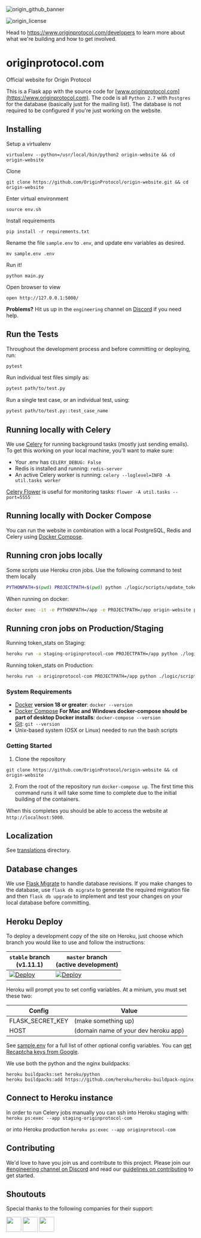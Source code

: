 ![origin_github_banner](https://user-images.githubusercontent.com/673455/37314301-f8db9a90-2618-11e8-8fee-b44f38febf38.png)

![origin_license](https://img.shields.io/badge/license-MIT-6e3bea.svg?style=flat-square&colorA=111d28)

Head to https://www.originprotocol.com/developers to learn more about what we're building and how to get involved.

# originprotocol.com

Official website for Origin Protocol

This is a Flask app with the source code for [www.originprotocol.com](https://www.originprotocol.com). The code is all `Python 2.7` with `Postgres` for the database (basically just for the mailing list). The database is not required to be configured if you're just working on the website.

## Installing

Setup a virtualenv
```
virtualenv --python=/usr/local/bin/python2 origin-website && cd origin-website
```

Clone
```
git clone https://github.com/OriginProtocol/origin-website.git && cd origin-website
```

Enter virtual environment
```
source env.sh
```

Install requirements
```
pip install -r requirements.txt
```

Rename the file `sample.env` to `.env`, and update env variables as desired.
```
mv sample.env .env
```

Run it!
```
python main.py
```

Open browser to view
```
open http://127.0.0.1:5000/
```

**Problems?** Hit us up in the `engineering` channel on [Discord](https://www.originprotocol.com/discord) if you need help.

## Run the Tests


Throughout the development process and before committing or deploying, run:

```bash
pytest
```

Run individual test files simply as:

```bash
pytest path/to/test.py
```

Run a single test case, or an individual test, using:

```bash
pytest path/to/test.py::test_case_name
```
## Running locally with Celery

We use [Celery](http://flask.pocoo.org/docs/0.12/patterns/celery/) for running background tasks (mostly just sending emails). To get this working on your local machine, you'll want to make sure:

 - Your .env has `CELERY_DEBUG: False`
 - Redis is installed and running: `redis-server`
 - An active Celery worker is running: `celery --loglevel=INFO -A util.tasks worker`

 [Celery Flower](http://flower.readthedocs.io/en/latest/install.html#usage) is useful for monitoring tasks: `flower -A util.tasks --port=5555`

## Running locally with Docker Compose

You can run the website in combination with a local PostgreSQL, Redis and Celery using [Docker Compose](https://docs.docker.com/compose/).

## Running cron jobs locally
Some scripts use Heroku cron jobs. Use the following command to test them locally
```bash
PYTHONPATH=$(pwd) PROJECTPATH=$(pwd) python ./logic/scripts/update_token_insight.py
```

When running on docker:
```bash
docker exec -it -e PYTHONPATH=/app -e PROJECTPATH=/app origin-website python ./logic/scripts/update_token_insight.py
```

## Running cron jobs on Production/Staging
Running token_stats on Staging:
```bash
heroku run -a staging-originprotocol-com PROJECTPATH=/app python ./logic/scripts/token_stats.py
```

Running token_stats on Production:
```bash
heroku run -a originprotocol-com PROJECTPATH=/app python ./logic/scripts/token_stats.py
```


### System Requirements

- [Docker](https://docs.docker.com/install/overview/) **version 18 or greater**:
`docker --version`
- [Docker Compose](https://docs.docker.com/compose/) **For Mac and Windows docker-compose should be part of desktop Docker installs**:
`docker-compose --version`
- [Git](https://git-scm.com/book/en/v2/Getting-Started-Installing-Git):
`git --version`
- Unix-based system (OSX or Linux) needed to run the bash scripts

### Getting Started

1. Clone the repository

`git clone https://github.com/OriginProtocol/origin-website && cd origin-website`

2. From the root of the repository run `docker-compose up`. The first time this command runs it will take some time to complete due to the initial building of the containers.

When this completes you should be able to access the website at `http://localhost:5000`.

## Localization
See [translations](translations) directory.

## Database changes

We use [Flask Migrate](https://flask-migrate.readthedocs.io/en/latest/) to handle database revisions. If you make changes to the database, use `flask db migrate` to generate the required migration file and then `flask db upgrade` to implement and test your changes on your local database before committing.

## Heroku Deploy

To deploy a development copy of the site on Heroku, just choose which branch you would like to use and follow the instructions:

| `stable` branch <br>(v1.11.1) | `master` branch<br> (active development) |
|---------|----------|
| [![Deploy](https://www.herokucdn.com/deploy/button.svg)](https://heroku.com/deploy?template=https://github.com/originprotocol/origin-website/tree/stable) | [![Deploy](https://www.herokucdn.com/deploy/button.svg)](https://heroku.com/deploy?template=https://github.com/originprotocol/origin-website/tree/master) |

Heroku will prompt you to set config variables. At a minium, you must set these two:

|Config          |Value|
|----------------|------|
|FLASK_SECRET_KEY|(make something up)|
|HOST            |(domain name of your dev heroku app)|

See [sample.env](sample.env) for a full list of other optional config variables. You can [get Recaptcha keys from Google](https://www.google.com/recaptcha/admin).

We use both the python and the nginx buildpacks:

	heroku buildpacks:set heroku/python
	heroku buildpacks:add https://github.com/heroku/heroku-buildpack-nginx

## Connect to Heroku instance

In order to run Celery jobs manually you can ssh into Heroku staging with: 
`heroku ps:exec --app staging-originprotocol-com` 

or into Heroku production
`heroku ps:exec --app originprotocol-com` 

## Contributing

We'd love to have you join us and contribute to this project. Please join our [#engineering channel on Discord](http://www.originprotocol.com/discord) and read our [guidelines on contributing](http://docs.originprotocol.com/#contributing) to get started.

## Shoutouts

Special thanks to the following companies for their support:

<a href="https://infura.io"><img src="https://www.originprotocol.com/static/img/infura.png" height="40"></a> 
<a href="https://protocol.ai/"><img src="https://www.originprotocol.com/static/img/protocol-labs.png" height="40"></a>
<a href="https://www.browserstack.com"><img src="https://www.originprotocol.com/static/img/browserstack.svg" height="40"></a>
